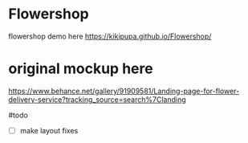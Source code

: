 # Flowershop

flowershop demo here https://kikipupa.github.io/Flowershop/

# original mockup here

https://www.behance.net/gallery/91909581/Landing-page-for-flower-delivery-service?tracking_source=search%7Clanding


#todo
- [ ] make layout fixes
